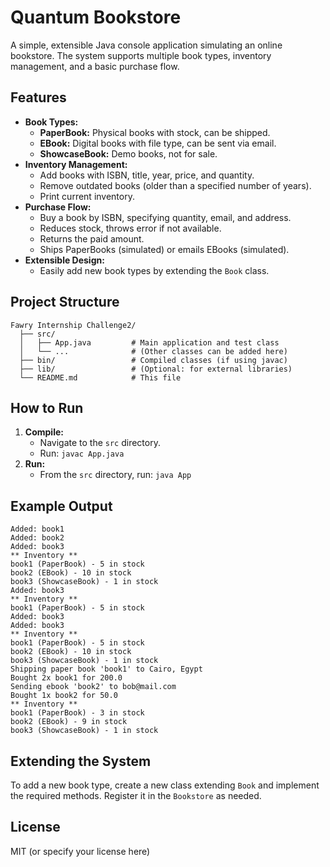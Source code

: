 # Quantum Bookstore

A simple, extensible Java console application simulating an online bookstore. The system supports multiple book types, inventory management, and a basic purchase flow.

## Features
- **Book Types:**
  - **PaperBook:** Physical books with stock, can be shipped.
  - **EBook:** Digital books with file type, can be sent via email.
  - **ShowcaseBook:** Demo books, not for sale.
- **Inventory Management:**
  - Add books with ISBN, title, year, price, and quantity.
  - Remove outdated books (older than a specified number of years).
  - Print current inventory.
- **Purchase Flow:**
  - Buy a book by ISBN, specifying quantity, email, and address.
  - Reduces stock, throws error if not available.
  - Returns the paid amount.
  - Ships PaperBooks (simulated) or emails EBooks (simulated).
- **Extensible Design:**
  - Easily add new book types by extending the `Book` class.

## Project Structure
```
Fawry Internship Challenge2/
  ├── src/
  │   ├── App.java         # Main application and test class
  │   └── ...              # (Other classes can be added here)
  ├── bin/                 # Compiled classes (if using javac)
  ├── lib/                 # (Optional: for external libraries)
  └── README.md            # This file
```

## How to Run
1. **Compile:**
   - Navigate to the `src` directory.
   - Run: `javac App.java`
2. **Run:**
   - From the `src` directory, run: `java App`

## Example Output
```
Added: book1
Added: book2
Added: book3
** Inventory **
book1 (PaperBook) - 5 in stock
book2 (EBook) - 10 in stock
book3 (ShowcaseBook) - 1 in stock
Added: book3
** Inventory **
book1 (PaperBook) - 5 in stock
Added: book3
Added: book3
** Inventory **
book1 (PaperBook) - 5 in stock
book2 (EBook) - 10 in stock
book3 (ShowcaseBook) - 1 in stock
Shipping paper book 'book1' to Cairo, Egypt
Bought 2x book1 for 200.0
Sending ebook 'book2' to bob@mail.com
Bought 1x book2 for 50.0
** Inventory **
book1 (PaperBook) - 3 in stock
book2 (EBook) - 9 in stock
book3 (ShowcaseBook) - 1 in stock
```

## Extending the System
To add a new book type, create a new class extending `Book` and implement the required methods. Register it in the `Bookstore` as needed.

## License
MIT (or specify your license here)
